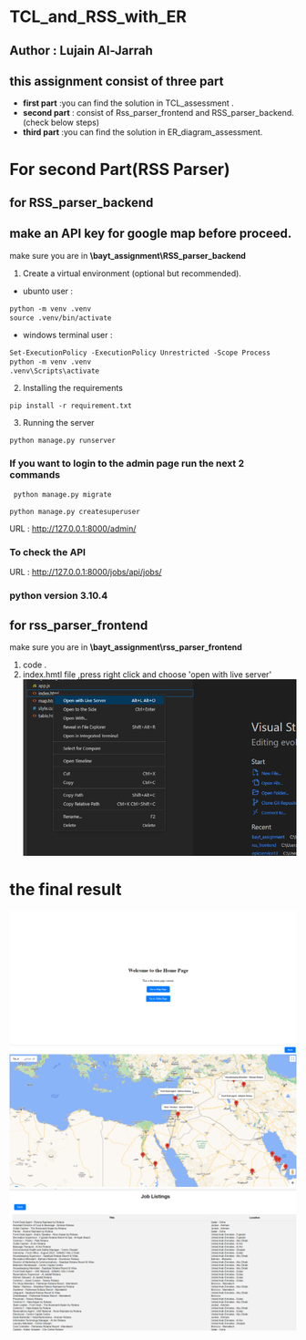 # TCL_and_RSS_with_ER
## Author : Lujain Al-Jarrah

## this assignment consist of three part

* **first part** :you can find the solution in TCL_assessment . 
* **second part** : consist of Rss_parser_frontend and RSS_parser_backend.(check below steps)
* **third part** :you can find the solution in ER_diagram_assessment.


# For second Part(RSS Parser)
## for RSS_parser_backend
## make an API key for google map before proceed.
make sure you are in **\bayt_assignment\RSS_parser_backend**
1. Create a virtual environment (optional but recommended).
 *  ubunto user :
```
python -m venv .venv
source .venv/bin/activate
```
* windows terminal user :
```
Set-ExecutionPolicy -ExecutionPolicy Unrestricted -Scope Process
python -m venv .venv
.venv\Scripts\activate 
```

2. Installing the requirements
```
pip install -r requirement.txt
```

3.  Running the server

```
python manage.py runserver
```

### If you want to login to the admin page run the next 2 commands
```
 python manage.py migrate
```
```
python manage.py createsuperuser
```
   
URL : http://127.0.0.1:8000/admin/


###  To check the API 

URL : http://127.0.0.1:8000/jobs/api/jobs/
 ### python version 3.10.4
## for rss_parser_frontend

make sure you are in **\bayt_assignment\rss_parser_frontend**
1. code .
2. index.hmtl file ,press right click and choose 'open with live server'
![html](./assess/html.png)

 # the final result
![homeView](./assess/homeView.png)
![mapView](./assess/mapView.png)
![tableView](./assess/tableView.png)
